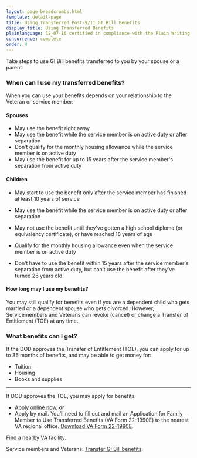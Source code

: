 ```yaml
---
layout: page-breadcrumbs.html
template: detail-page
title: Using Transferred Post-9/11 GI Bill Benefits
display_title: Using Transferred Benefits
plainlanguage: 12-07-16 certified in compliance with the Plain Writing Act
concurrence: complete
order: 4
---
```



<div itemscope itemtype="http://schema.org/FAQPage">
<div itemprop="description" class="va-introtext">

Take steps to use GI Bill benefits transferred to you by your spouse or a parent. 

</div>

<div class="feature" markdown="1">

<div itemscope itemtype="http://schema.org/Question">

<h3 itemprop="name">When can I use my transferred benefits?</h3>
<div itemprop="acceptedAnswer" itemscope itemtype="http://schema.org/Answer">
<div itemprop="text">

When you can use your benefits depends on your relationship to the Veteran or service member:

#### Spouses
- May use the benefit right away
- May use the benefit while the service member is on active duty or after separation
- Don’t qualify for the monthly housing allowance while the service member is on active duty
- May use the benefit for up to 15 years after the service member's separation from active duty

#### Children
- May start to use the benefit only after the service member has finished at least 10 years of service
- May use the benefit while the service member is on active duty or after separation
- May not use the benefit until they’ve gotten a high school diploma (or equivalency certificate), or have reached 18 years of age
- Qualify for the monthly housing allowance even when the service member is on active duty
- Don’t have to use the benefit within 15 years after the service member's separation from active duty, but can’t use the benefit after they’ve turned 26 years old.

  </div>
  </div>
  </div>

<div itemscope itemtype="http://schema.org/Question">

<h4 itemprop="name">How long may I use my benefits?</h4>
<div itemprop="acceptedAnswer" itemscope itemtype="http://schema.org/Answer">
<div itemprop="text">

You may still qualify for benefits even if you are a dependent child who gets married or a dependent spouse who gets divorced. However, Servicemembers and Veterans can revoke (cancel) or change a Transfer of Entitlement (TOE) at any time. 

</div>
</div>
</div>
</div>
</div>

<div itemscope itemtype="http://schema.org/Question">

<h3 itemprop="name">What benefits can I get?</h3>
<div itemprop="acceptedAnswer" itemscope itemtype="http://schema.org/Answer">
<div itemprop="text">

If the DOD approves the Transfer of Entitlement (TOE), you can apply for up to 36 months of benefits, and may be able to get money for:

- Tuition
- Housing
- Books and supplies

</div>
</div>
</div>

------

If DOD approves the TOE, you may apply for benefits.

- [Apply online now](/education/apply-for-education-benefits/application/1990e/introduction), **or**
- Apply by mail. You’ll need to fill out and mail an Application for Family Member to Use Transferred Benefits (VA Form 22-1990E) to the nearest VA regional office. [Download VA Form 22-1990E](http://www.vba.va.gov/pubs/forms/VBA-22-1990e-ARE.pdf).

[Find a nearby VA facility](/facilities/).

Service members and Veterans: [Transfer GI Bill benefits](https://www.vets.gov/education/gi-bill/transfer/).

</div>
</div>
</div>

